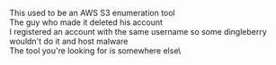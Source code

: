 This used to be an AWS S3 enumeration tool\
The guy who made it deleted his account\
I registered an account with the same username so some dingleberry wouldn't do it and host malware\
The tool you're looking for is somewhere else\
